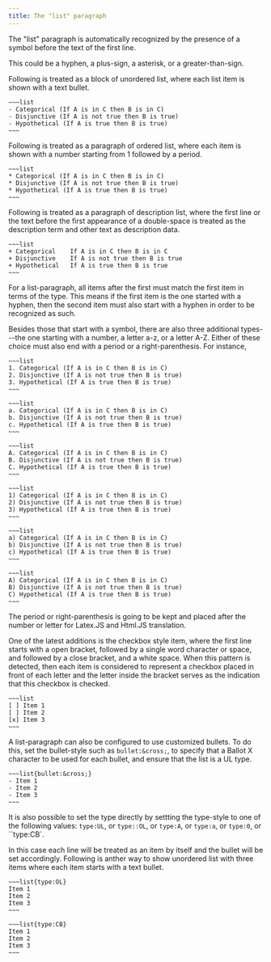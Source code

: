 ```yaml
---
title: The "list" paragraph
---
```


The "list" paragraph is automatically recognized
by the presence of a symbol before 
the text of the first line.

This could be a hyphen, a plus-sign, a asterisk,
or a greater-than-sign. 

Following is treated as a block of unordered list,
where each list item is shown with a text bullet.

    ~~~list
    - Categorical (If A is in C then B is in C)
    - Disjunctive (If A is not true then B is true)
    - Hypothetical (If A is true then B is true)
    ~~~

Following is treated as a paragraph of ordered list,
where each item is shown with a number starting from
1 followed by a period.

    ~~~list
    * Categorical (If A is in C then B is in C)
    * Disjunctive (If A is not true then B is true)
    * Hypothetical (If A is true then B is true)
    ~~~

Following is treated as a paragraph of description list,
where the first line or the text before the first appearance
of a double-space is treated as the description term
and other text as description data.

    ~~~list
    + Categorical    If A is in C then B is in C
    + Disjunctive    If A is not true then B is true
    + Hypothetical   If A is true then B is true
    ~~~

For a list-paragraph, 
all items after the first must match the first item
in terms of the type. 
This means if the first item is the one started 
with a hyphen, then the second item must also 
start with a hyphen in order to be recognized
as such. 

Besides those that start with a symbol, there
are also three additional types---the one 
starting with a number, a letter a-z, or a letter
A-Z. Either of these choice must also end
with a period or a right-parenthesis. For 
instance,

    ~~~list
    1. Categorical (If A is in C then B is in C)
    2. Disjunctive (If A is not true then B is true)
    3. Hypothetical (If A is true then B is true)
    ~~~

    ~~~list
    a. Categorical (If A is in C then B is in C)
    b. Disjunctive (If A is not true then B is true)
    c. Hypothetical (If A is true then B is true)
    ~~~

    ~~~list
    A. Categorical (If A is in C then B is in C)
    B. Disjunctive (If A is not true then B is true)
    C. Hypothetical (If A is true then B is true)
    ~~~

    ~~~list
    1) Categorical (If A is in C then B is in C)
    2) Disjunctive (If A is not true then B is true)
    3) Hypothetical (If A is true then B is true)
    ~~~

    ~~~list
    a) Categorical (If A is in C then B is in C)
    b) Disjunctive (If A is not true then B is true)
    c) Hypothetical (If A is true then B is true)
    ~~~

    ~~~list
    A) Categorical (If A is in C then B is in C)
    B) Disjunctive (If A is not true then B is true)
    C) Hypothetical (If A is true then B is true)
    ~~~

The period or right-parenthesis is going to be kept
and placed after the number or letter
for Latex.JS and Html.JS translation. 

One of the latest additions is the checkbox style item,
where the first line starts with a open bracket, followed
by a single word character or space, and followed by a close bracket,
and a white space. When this pattern is detected, then each
item is considered to represent a checkbox placed in front of
each letter and the letter inside the bracket serves
as the indication that this checkbox is checked.

    ~~~list
    [ ] Item 1
    [ ] Item 2
    [x] Item 3
    ~~~

A list-paragraph can also be configured to use customized
bullets. To do this, set the bullet-style such as 
``bullet:&cross;``, to specify that a Ballot X character
to be used for each bullet, and ensure that the list
is a UL type.

    ~~~list{bullet:&cross;}
    - Item 1
    - Item 2
    - Item 3
    ~~~

It is also possible to set the type directly by settting the
type-style to one of the following values: ``type:UL``, or
``type::OL``, or ``type:A``, or ``type:a``, or ``type:0``, or
``type:CB`.

In this case each line will be treated as an item by itself
and the bullet will be set accordingly. Following is anther way to show
unordered list with three items where each item starts with a text bullet.

    ~~~list{type:OL}
    Item 1
    Item 2
    Item 3
    ~~~

    ~~~list{type:CB}
    Item 1
    Item 2
    Item 3
    ~~~